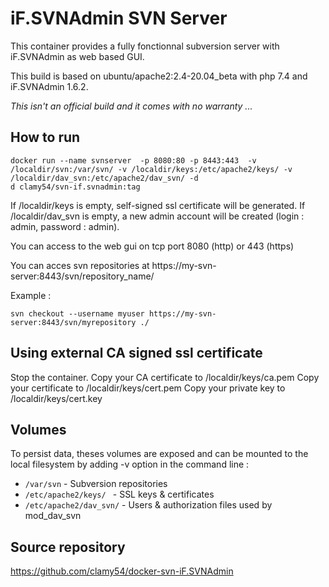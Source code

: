 # iF.SVNAdmin SVN Server

This container provides a fully fonctionnal subversion server with iF.SVNAdmin as web based GUI.

This build is based on ubuntu/apache2:2.4-20.04_beta with php 7.4 and iF.SVNAdmin 1.6.2.

*This isn't an official build and it comes with no warranty  ...*

## How to run

```shell
docker run --name svnserver  -p 8080:80 -p 8443:443  -v /localdir/svn:/var/svn/ -v /localdir/keys:/etc/apache2/keys/ -v /localdir/dav_svn:/etc/apache2/dav_svn/ -d
d clamy54/svn-if.svnadmin:tag
```

If /localdir/keys is empty, self-signed ssl certificate will be generated.
If /localdir/dav_svn is empty, a new admin account will be created (login : admin, password : admin).

You can access to the web gui on tcp port 8080 (http) or 443 (https)

You can acces svn repositories at https://my-svn-server:8443/svn/repository_name/

Example :

```shell
svn checkout --username myuser https://my-svn-server:8443/svn/myrepository ./
```


## Using external CA signed ssl certificate

Stop the container.
Copy your CA certificate to /localdir/keys/ca.pem
Copy your certificate to /localdir/keys/cert.pem
Copy your private key to /localdir/keys/cert.key


##  Volumes
To persist data, theses volumes are exposed and can be mounted to the local filesystem by adding -v option in the command line :

* `/var/svn` - Subversion repositories
* `/etc/apache2/keys/ ` - SSL keys & certificates
* `/etc/apache2/dav_svn/` - Users & authorization files used by mod_dav_svn

## Source repository 
https://github.com/clamy54/docker-svn-iF.SVNAdmin
